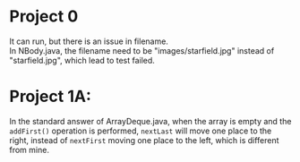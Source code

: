 # Project 0
It can run, but there is an issue in filename.   
In NBody.java, the filename need to be "images/starfield.jpg" instead of "starfield.jpg", which lead to test failed.  

# Project 1A: 
In the standard answer of ArrayDeque.java, when the array is empty and the `addFirst()` operation is performed, `nextLast` will move one place to the right, instead of `nextFirst` moving one place to the left, which is different from mine.

